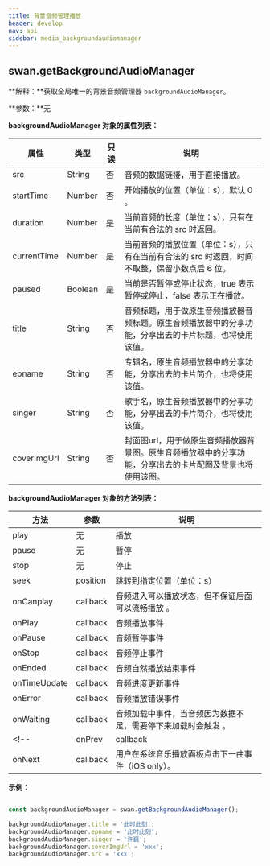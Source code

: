```yaml
---
title: 背景音频管理播放
header: develop
nav: api
sidebar: media_backgroundaudiomanager
---
```



## swan.getBackgroundAudioManager

**解释：**获取全局唯一的背景音频管理器 `backgroundAudioManager`。

**参数：**无

**backgroundAudioManager 对象的属性列表：**

|属性 | 类型 |  只读 |说明 |
|---- | ---- | ---- | ---- |
|src |String |  否 |音频的数据链接，用于直接播放。|
|startTime |Number | 否 |开始播放的位置（单位：s），默认 0 。|
|duration |Number |是 |当前音频的长度（单位：s），只有在当前有合法的 src 时返回。 |
|currentTime |Number | 是 |当前音频的播放位置（单位：s），只有在当前有合法的 src 时返回，时间不取整，保留小数点后 6 位。 |
|paused |Boolean |是 |当前是否暂停或停止状态，true 表示暂停或停止，false 表示正在播放。 |
|title |String |否 |音频标题，用于做原生音频播放器音频标题。原生音频播放器中的分享功能，分享出去的卡片标题，也将使用该值。 |
|epname |String |否 |专辑名，原生音频播放器中的分享功能，分享出去的卡片简介，也将使用该值。 |
|singer |String |否 |歌手名，原生音频播放器中的分享功能，分享出去的卡片简介，也将使用该值。 |
|coverImgUrl |String |否 |封面图url，用于做原生音频播放器背景图。原生音频播放器中的分享功能，分享出去的卡片配图及背景也将使用该图。 |

**backgroundAudioManager 对象的方法列表：**

|方法 | 参数 | 说明 |
|---- | ---- | ---- |
|play | 无 | 播放 |
|pause | 无 | 暂停 |
|stop | 无 | 停止 |
|seek | position | 跳转到指定位置（单位：s） |
|onCanplay | callback | 音频进入可以播放状态，但不保证后面可以流畅播放 。|
|onPlay | callback | 音频播放事件 |
|onPause | callback | 音频暂停事件 |
|onStop | callback | 音频停止事件 |
|onEnded | callback | 音频自然播放结束事件 |
|onTimeUpdate | callback | 音频进度更新事件 |
|onError | callback | 音频播放错误事件 |
|onWaiting | callback | 音频加载中事件，当音频因为数据不足，需要停下来加载时会触发 。|
<!-- |onPrev | callback | 用户在系统音乐播放面板点击上一曲事件（iOS only）。 |
|onNext | callback | 用户在系统音乐播放面板点击下一曲事件（iOS only）。| -->
**示例：**

```javascript

const backgroundAudioManager = swan.getBackgroundAudioManager();

backgroundAudioManager.title = '此时此刻';
backgroundAudioManager.epname = '此时此刻';
backgroundAudioManager.singer = '许巍';
backgroundAudioManager.coverImgUrl = 'xxx';
backgroundAudioManager.src = 'xxx';

```

<!-- #### 错误码


|错误码|说明|
|--|--|
|201|解析失败，请检查调起协议是否合法 |
|202 |解析失败，请检查参数是否正确|
|204|当前正在播放来源于其他小程序的音频，无权控制|
|1005|播放被打断|
|1006|加载音频失败|
|1007|seek失败，播放器尚未缓冲| -->